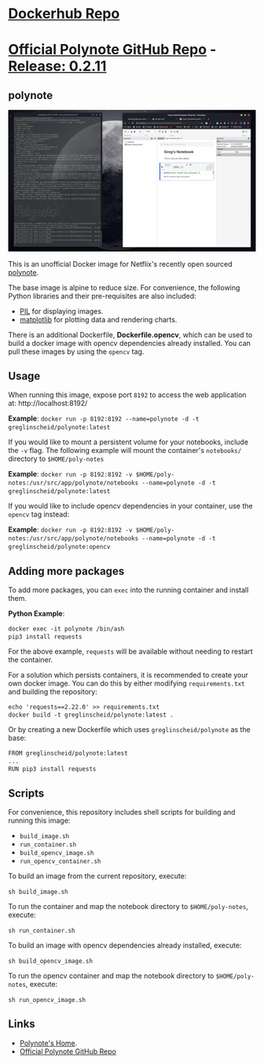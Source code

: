 # [Dockerhub Repo](https://hub.docker.com/r/greglinscheid/polynote)
# [Official Polynote GitHub Repo](https://github.com/polynote/polynote) - [Release: 0.2.11](https://github.com/polynote/polynote/releases/tag/0.2.11)

## polynote
![Running Polynote Container](https://github.com/Vilos92/polynote/raw/master/example.png?raw=true?raw=true "Running Polynote Container")

This is an unofficial Docker image for Netflix's recently open sourced [polynote](https://polynote.org/).

The base image is alpine to reduce size. For convenience, the following Python libraries and their pre-requisites are also included:
- [PIL](https://pillow.readthedocs.io/en/stable/) for displaying images.
- [matplotlib](https://matplotlib.org/) for plotting data and rendering charts.

There is an additional Dockerfile, **Dockerfile.opencv**, which can be used to build a docker image with opencv dependencies already installed. You can pull these images by using the `opencv` tag.

## Usage
When running this image, expose port `8192` to access the web application at: http://localhost:8192/

**Example**: `docker run -p 8192:8192 --name=polynote -d -t greglinscheid/polynote:latest`

If you would like to mount a persistent volume for your notebooks, include the `-v` flag. The following example will mount the container's `notebooks/` directory to `$HOME/poly-notes`

**Example**: `docker run -p 8192:8192 -v $HOME/poly-notes:/usr/src/app/polynote/notebooks --name=polynote -d -t greglinscheid/polynote:latest`

If you would like to include opencv dependencies in your container, use the `opencv` tag instead:

**Example**: `docker run -p 8192:8192 -v $HOME/poly-notes:/usr/src/app/polynote/notebooks --name=polynote -d -t greglinscheid/polynote:opencv`

## Adding more packages
To add more packages, you can `exec` into the running container and install them.

**Python Example**:
```
docker exec -it polynote /bin/ash
pip3 install requests
```

For the above example, `requests` will be available without needing to restart the container.

For a solution which persists containers, it is recommended to create your own docker image. You can do this by either modifying `requirements.txt` and building the repository:

```
echo 'requests==2.22.0' >> requirements.txt
docker build -t greglinscheid/polynote:latest .
```

Or by creating a new Dockerfile which uses `greglinscheid/polynote` as the base:

```
FROM greglinscheid/polynote:latest
...
RUN pip3 install requests
```

## Scripts
For convenience, this repository includes shell scripts for building and running this image:
- `build_image.sh`
- `run_container.sh`
- `build_opencv_image.sh`
- `run_opencv_container.sh`

To build an image from the current repository, execute:

`sh build_image.sh`

To run the container and map the notebook directory to `$HOME/poly-notes`, execute:

`sh run_container.sh`

To build an image with opencv dependencies already installed, execute:

`sh build_opencv_image.sh`

To run the opencv container and map the notebook directory to `$HOME/poly-notes`, execute:

`sh run_opencv_image.sh`


## Links
- [Polynote's Home](https://polynote.org/).
- [Official Polynote GitHub Repo](https://github.com/polynote/polynote)
